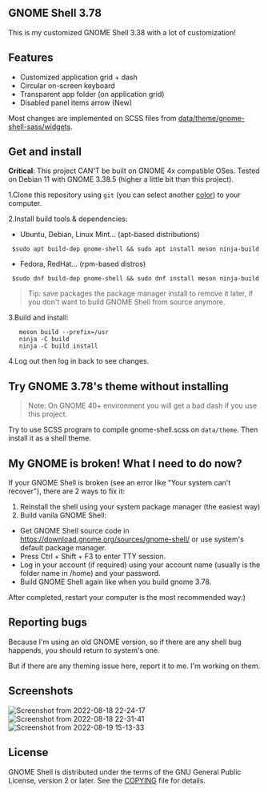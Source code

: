 ## GNOME Shell 3.78
This is my customized GNOME Shell 3.38 with a lot of customization!

## Features
* Customized application grid + dash
* Circular on-screen keyboard
* Transparent app folder (on application grid)
* Disabled panel items arrow (New)

Most changes are implemented on SCSS files from [data/theme/gnome-shell-sass/widgets](data/theme/gnome-shell-sass/widgets/).

## Get and install
**Critical**: This project CAN'T be built on GNOME 4x compatible OSes. Tested on Debian 11 with GNOME 3.38.5 (higher a little bit than this project).

1.Clone this repository using ```git``` (you can select another [color](https://github.com/lebao3105/gnome-shell-3.78-pink)) to your computer.<br>

2.Install build tools & dependencies:<br>
  - Ubuntu, Debian, Linux Mint... (apt-based distributions)
  ```
   $sudo apt build-dep gnome-shell && sudo apt install meson ninja-build
  ```
  - Fedora, RedHat... (rpm-based distros) <br>
  ```
   $sudo dnf build-dep gnome-shell && sudo dnf install meson ninja-build
  ```
  > Tip: save packages the package manager install to remove it later, if you don't want to build GNOME Shell from source anymore.

3.Build and install:
```
   meson build --prefix=/usr
   ninja -C build
   ninja -C build install
```
4.Log out then log in back to see changes. 

## Try GNOME 3.78's theme without installing
> Note: On GNOME 40+ environment you will get a bad dash if you use this project.

Try to use SCSS program to compile gnome-shell.scss on ```data/theme```. Then install it as a shell theme.

## My GNOME is broken! What I need to do now?
If your GNOME Shell is broken (see an error like "Your system can't recover"), there are 2 ways to fix it:
1. Reinstall the shell using your system package manager (the easiest way)
2. Build vanila GNOME Shell:
  * Get GNOME Shell source code in https://download.gnome.org/sources/gnome-shell/ or use system's default package manager.
  * Press Ctrl + Shift + F3 to enter TTY session.
  * Log in your account (if required) using your account name (usually is the folder name in /home) and your password.
  * Build GNOME Shell again like when you build gnome 3.78.

After completed, restart your computer is the most recommended way:)

## Reporting bugs
Because I'm using an old GNOME version, so if there are any shell bug happends, you should return to system's one.

But if there are any theming issue here, report it to me. I'm working on them.

## Screenshots
![Screenshot from 2022-08-18 22-24-17](https://user-images.githubusercontent.com/77564176/185434779-867fc04d-a87f-4e71-a280-f3f8290e9c39.png)
![Screenshot from 2022-08-18 22-31-41](https://user-images.githubusercontent.com/77564176/185434861-66725a55-bf10-4a5f-b913-ed687c74576f.png)
![Screenshot from 2022-08-19 15-13-33](https://user-images.githubusercontent.com/77564176/185575162-9a1b08b5-2c64-4a2f-9ba2-b80734b3f7c2.png)

## License
GNOME Shell is distributed under the terms of the GNU General Public License,
version 2 or later. See the [COPYING][license] file for details.

[project-wiki]: https://wiki.gnome.org/Projects/GnomeShell
[bug-tracker]: https://gitlab.gnome.org/GNOME/gnome-shell/issues
[license]: COPYING
